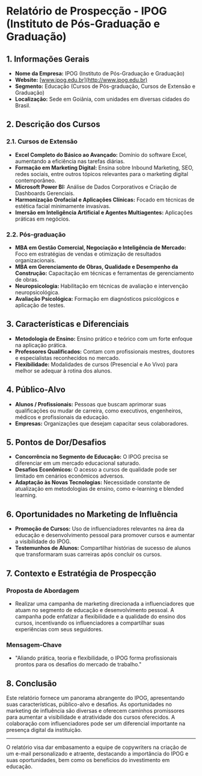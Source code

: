 # Relatório de Prospecção - IPOG (Instituto de Pós-Graduação e Graduação)

## 1. Informações Gerais
- **Nome da Empresa:** IPOG (Instituto de Pós-Graduação e Graduação)
- **Website:** [www.ipog.edu.br](http://www.ipog.edu.br)
- **Segmento:** Educação (Cursos de Pós-graduação, Cursos de Extensão e Graduação)
- **Localização:** Sede em Goiânia, com unidades em diversas cidades do Brasil.

## 2. Descrição dos Cursos
### 2.1. Cursos de Extensão
- **Excel Completo do Básico ao Avançado:** Domínio do software Excel, aumentando a eficiência nas tarefas diárias.
- **Formação em Marketing Digital:** Ensina sobre Inbound Marketing, SEO, redes sociais, entre outros tópicos relevantes para o marketing digital contemporâneo.
- **Microsoft Power BI:** Análise de Dados Corporativos e Criação de Dashboards Gerenciais.
- **Harmonização Orofacial e Aplicações Clínicas:** Focado em técnicas de estética facial minimamente invasivas.
- **Imersão em Inteligência Artificial e Agentes Multiagentes:** Aplicações práticas em negócios.

### 2.2. Pós-graduação
- **MBA em Gestão Comercial, Negociação e Inteligência de Mercado:** Foco em estratégias de vendas e otimização de resultados organizacionais.
- **MBA em Gerenciamento de Obras, Qualidade e Desempenho da Construção:** Capacitação em técnicas e ferramentas de gerenciamento de obras.
- **Neuropsicologia:** Habilitação em técnicas de avaliação e intervenção neuropsicológica.
- **Avaliação Psicológica:** Formação em diagnósticos psicológicos e aplicação de testes.

## 3. Características e Diferenciais
- **Metodologia de Ensino:** Ensino prático e teórico com um forte enfoque na aplicação prática.
- **Professores Qualificados:** Contam com profissionais mestres, doutores e especialistas reconhecidos no mercado.
- **Flexibilidade:** Modalidades de cursos (Presencial e Ao Vivo) para melhor se adequar à rotina dos alunos.

## 4. Público-Alvo
- **Alunos / Profissionais:** Pessoas que buscam aprimorar suas qualificações ou mudar de carreira, como executivos, engenheiros, médicos e profissionais da educação.
- **Empresas:** Organizações que desejam capacitar seus colaboradores.

## 5. Pontos de Dor/Desafios
- **Concorrência no Segmento de Educação:** O IPOG precisa se diferenciar em um mercado educacional saturado.
- **Desafios Econômicos:** O acesso a cursos de qualidade pode ser limitado em cenários econômicos adversos.
- **Adaptação às Novas Tecnologias:** Necessidade constante de atualização em metodologias de ensino, como e-learning e blended learning.

## 6. Oportunidades no Marketing de Influência
- **Promoção de Cursos:** Uso de influenciadores relevantes na área da educação e desenvolvimento pessoal para promover cursos e aumentar a visibilidade do IPOG.
- **Testemunhos de Alunos:** Compartilhar histórias de sucesso de alunos que transformaram suas carreiras após concluir os cursos.

## 7. Contexto e Estratégia de Prospecção
### Proposta de Abordagem
- Realizar uma campanha de marketing direcionada a influenciadores que atuam no segmento de educação e desenvolvimento pessoal. A campanha pode enfatizar a flexibilidade e a qualidade do ensino dos cursos, incentivando os influenciadores a compartilhar suas experiências com seus seguidores.

### Mensagem-Chave
- "Aliando prática, teoria e flexibilidade, o IPOG forma profissionais prontos para os desafios do mercado de trabalho."

## 8. Conclusão
Este relatório fornece um panorama abrangente do IPOG, apresentando suas características, público-alvo e desafios. As oportunidades no marketing de influência são diversas e oferecem caminhos promissores para aumentar a visibilidade e atratividade dos cursos oferecidos. A colaboração com influenciadores pode ser um diferencial importante na presença digital da instituição.

---

O relatório visa dar embasamento a equipe de copywriters na criação de um e-mail personalizado e atraente, destacando a importância do IPOG e suas oportunidades, bem como os benefícios do investimento em educação.